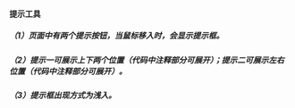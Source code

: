 #### 提示工具

##### （1）页面中有两个提示按钮，当鼠标移入时，会显示提示框。

##### （2）提示一可展示上下两个位置（代码中注释部分可展开）；提示二可展示左右位置（代码中注释部分可展开）。

##### （3）提示框出现方式为浅入。